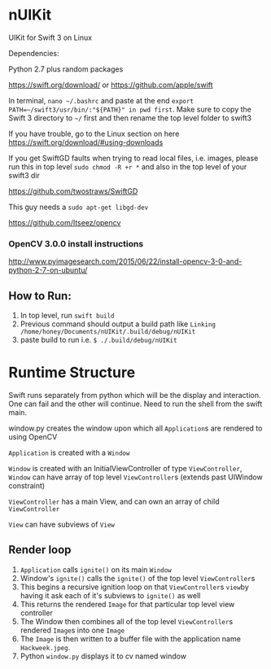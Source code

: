 # nUIKit
UIKit for Swift 3 on Linux

Dependencies:

 Python 2.7 plus random packages

 https://swift.org/download/ or https://github.com/apple/swift

In terminal, `nano ~/.bashrc` and paste at the end `export PATH=~/swift3/usr/bin/:"${PATH}" in pwd first`. Make sure to copy the Swift 3 directory to `~/` first and then rename the top level folder to swift3

If you have trouble, go to the Linux section on here https://swift.org/download/#using-downloads

If you get SwiftGD faults when trying to read local files, i.e. images, please run this in top level `sudo chmod -R +r *` and also in the top level of your swift3 dir

 https://github.com/twostraws/SwiftGD

This guy needs a `sudo apt-get libgd-dev`

 https://github.com/Itseez/opencv

### OpenCV 3.0.0 install instructions

http://www.pyimagesearch.com/2015/06/22/install-opencv-3-0-and-python-2-7-on-ubuntu/

## How to Run:

1. In top level, run `swift build`
2. Previous command should output a build path like `Linking /home/honey/Documents/nUIKit/.build/debug/nUIKit`
3. paste build to run i.e. `$ ./.build/debug/nUIKit`

# Runtime Structure

Swift runs separately from python which will be the display and interaction. One can fail and the other will continue. Need to run the shell from the swift main.

window.py creates the window upon which all `Application`s are rendered to using OpenCV

`Application` is created with a `Window`

`Window` is created with an InitialViewController of type `ViewController`, `Window` can have array of top level `ViewController`s (extends past UIWindow constraint)

`ViewController` has a main View, and can own an array of child `ViewController`

`View` can have subviews of `View`

## Render loop

1. `Application` calls `ignite()` on its main `Window`
2. Window's `ignite()` calls the `ignite()` of the top level `ViewController`s
3. This begins a recursive ignition loop on that `ViewController`s `view`by having it ask each of it's subviews to `ignite()` as well 
4. This returns the rendered `Image` for that particular top level view controller 
5. The Window then combines all of the top level `ViewController`s rendered `Image`s into one `Image`
6. The `Image` is then written to a buffer file with the application name `Hackweek.jpeg`. 
7. Python `window.py` displays it to cv named window
